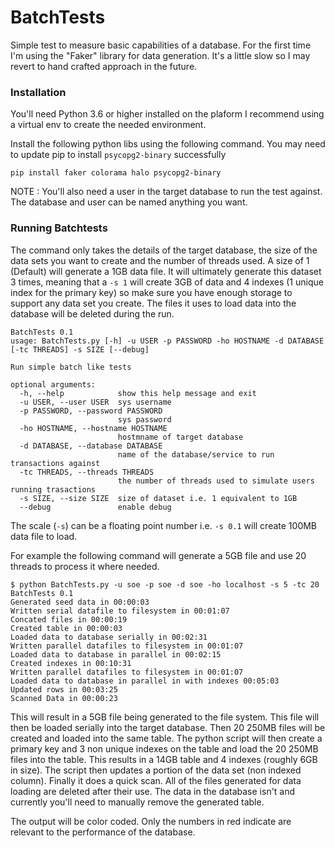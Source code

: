 # BatchTests

Simple test to measure basic capabilities of a database. For the first time I'm using the "Faker" library for data generation. It's a little slow so I may revert to hand crafted approach in the future.


### Installation
You'll need Python 3.6 or higher installed on the plaform I recommend using a virtual env to create the needed environment.

Install the following python libs using the following command. You may need to update pip to install ```psycopg2-binary``` successfully 

```
pip install faker colorama halo psycopg2-binary
```

NOTE : You'll also need a user in the target database to run the test against. The database and user can be named anything you want.

### Running Batchtests

The command only takes the details of the target database, the size of the data sets you want to create and the number of threads used. A size of 1 (Default) will generate a 1GB data file. It will ultimately generate this dataset 3 times, meaning that a ```-s 1``` will create 3GB of data and 4 indexes (1 unique index for the primary key) so make sure you have enough storage to support any data set you create. The files it uses to load data into the database will be deleted during the run.  

```
BatchTests 0.1
usage: BatchTests.py [-h] -u USER -p PASSWORD -ho HOSTNAME -d DATABASE [-tc THREADS] -s SIZE [--debug]

Run simple batch like tests

optional arguments:
  -h, --help            show this help message and exit
  -u USER, --user USER  sys username
  -p PASSWORD, --password PASSWORD
                        sys password
  -ho HOSTNAME, --hostname HOSTNAME
                        hostmname of target database
  -d DATABASE, --database DATABASE
                        name of the database/service to run transactions against
  -tc THREADS, --threads THREADS
                        the number of threads used to simulate users running trasactions
  -s SIZE, --size SIZE  size of dataset i.e. 1 equivalent to 1GB
  --debug               enable debug
  ```

The scale (```-s```) can be a floating point number i.e. ```-s 0.1``` will create 100MB data file to load.
  
For example the following command will generate a 5GB file and use 20 threads to process it where needed.
  
  ```
  $ python BatchTests.py -u soe -p soe -d soe -ho localhost -s 5 -tc 20
BatchTests 0.1
Generated seed data in 00:00:03
Written serial datafile to filesystem in 00:01:07
Concated files in 00:00:19
Created table in 00:00:03
Loaded data to database serially in 00:02:31
Written parallel datafiles to filesystem in 00:01:07
Loaded data to database in parallel in 00:02:15
Created indexes in 00:10:31
Written parallel datafiles to filesystem in 00:01:07
Loaded data to database in parallel in with indexes 00:05:03
Updated rows in 00:03:25
Scanned Data in 00:00:23
```
This will result in a 5GB file being generated to the file system. This file will then be loaded serially into the target database. Then 20 250MB files will be created and loaded into the same table. The python script will then create a primary key and 3 non unique indexes on the table and load the 20 250MB files into the table. This results in a 14GB table and 4 indexes (roughly 6GB in size). The script then updates a portion of the data set (non indexed column). Finally it does a quick scan. All of the files generated for data loading are deleted after their use. The data in the database isn't and currently you'll need to manually remove the generated table.

The output will be color coded. Only the numbers in red indicate are relevant to the performance of the database.